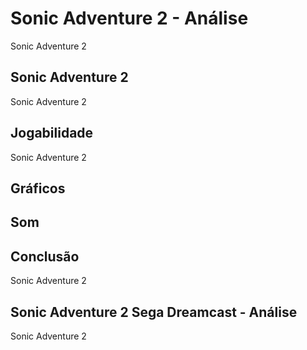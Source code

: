---
---

# Sonic Adventure 2 - Análise

Sonic Adventure 2

## Sonic Adventure 2

Sonic Adventure 2

## Jogabilidade

Sonic Adventure 2

## Gráficos


## Som

## Conclusão

Sonic Adventure 2

## Sonic Adventure 2 Sega Dreamcast - Análise

Sonic Adventure 2

